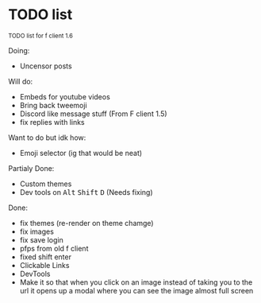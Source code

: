 # TODO list
<sub>TODO list for f client 1.6</sub>


Doing:
 - Uncensor posts

Will do:
 - Embeds for youtube videos
 - Bring back tweemoji
 - Discord like message stuff (From F client 1.5)
 - fix replies with links


Want to do but idk how:
 - Emoji selector (ig that would be neat)



Partialy Done:
 - Custom themes
 - Dev tools on <kbd>Alt</kbd> <kbd>Shift</kbd> <kbd>D</kbd> (Needs fixing)

Done:
 - fix themes (re-render on theme chamge)
 - fix images
 - fix save login
 - pfps from old f client
 - fixed shift enter
 - Clickable Links
 - DevTools
 - Make it so that when you click on an image instead of taking you to the url it opens up a modal where you can see the image almost full screen